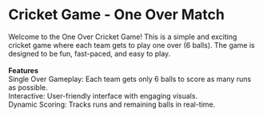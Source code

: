 # Cricket Game - One Over Match
Welcome to the One Over Cricket Game! This is a simple and exciting cricket game where each team gets to play one over (6 balls). The game is designed to be fun, fast-paced, and easy to play.<br>
<br>
<strong>Features</strong><br>
Single Over Gameplay: Each team gets only 6 balls to score as many runs as possible.<br>
Interactive: User-friendly interface with engaging visuals.<br>
Dynamic Scoring: Tracks runs and remaining balls in real-time.<br>
